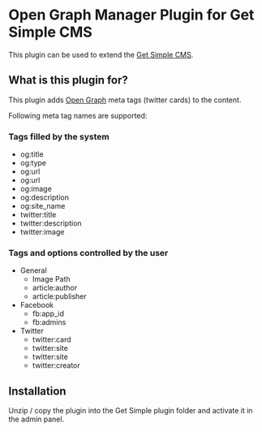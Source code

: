 # Open Graph Manager Plugin for Get Simple CMS
This plugin can be used to extend the [Get Simple CMS](http://get-simple.info/).

## What is this plugin for?
This plugin adds [Open Graph](http://ogp.me/) meta tags (twitter cards) to the content.

Following meta tag names are supported:

### Tags filled by the system
* og:title
* og:type
* og:url
* og:url
* og:image
* og:description
* og:site_name
* twitter:title
* twitter:description
* twitter:image

### Tags and options controlled by the user
* General
    * Image Path
    * article:author
    * article:publisher
* Facebook
    * fb:app_id
    * fb:admins
* Twitter
    * twitter:card
    * twitter:site
    * twitter:site
    * twitter:creator
    
## Installation
Unzip / copy the plugin into the Get Simple plugin folder and activate it in the admin panel.




